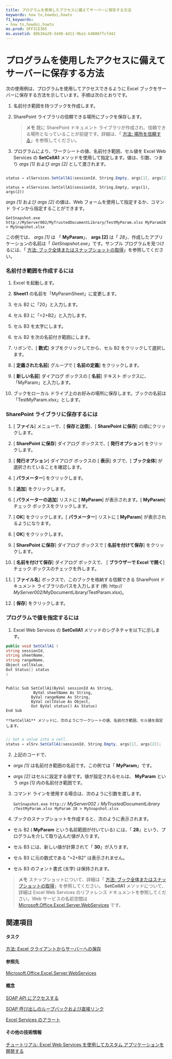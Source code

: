 ```yaml
---
title: プログラムを使用したアクセスに備えてサーバーに保存する方法
keywords: how to,howdoi,howto
f1_keywords:
- how to,howdoi,howto
ms.prod: OFFICE365
ms.assetid: 80b34a29-3d40-4d11-9ba1-b4886ffcfd42
---
```



# プログラムを使用したアクセスに備えてサーバーに保存する方法

次の使用例は、プログラムを使用してアクセスできるように Excel ブックをサーバーに保存する方法を示しています。手順は次のとおりです。
  
    
    


1. 名前付き範囲を持つブックを作成します。
    
  
2. SharePoint ライブラリの信頼できる場所にブックを保存します。 
    
    > **メモ**
      > 既に SharePoint ドキュメント ライブラリが作成され、信頼できる場所となっていることが前提です。詳細は、「 [方法: 場所を信頼する](how-to-trust-a-location.md)」を参照してください。 
3. プログラムにより、ワークシートの値、名前付き範囲、セル値を Excel Web Services の **SetCellA1** メソッドを使用して指定します。値は、引数、つまり _args [1]_ および _args [2]_ として渡されます。
    
  ```cs
  
status = xlServices.SetCellA1(sessionId, String.Empty, args[1], args[2]);
  ```


  ```VB.net
  status = xlServices.SetCellA1(sessionId, String.Empty, args(1), args(2))
  ```


 _args [1]_ および _args [2]_ の値は、Web フォームを使用して指定するか、コマンド ラインから指定することができます。
  
    
    




```
GetSnapshot.exe http://MyServer002/MyTrustedDocumentLibrary/TestMyParam.xlsx MyParam28 > MySnapshot.xlsx 
```

この例では、 _args [1]_ は 「 **MyParam**」、 **args [2]** は「 _28_」、作成したアプリケーションの名前は「 _GetSnapshot.exe_」です。サンプル プログラムを見つけるには、「 [方法: ブック全体またはスナップショットの取得](how-to-get-an-entire-workbook-or-a-snapshot.md)」を参照してください。
### 名前付き範囲を作成するには


1. Excel を起動します。
    
  
2. **Sheet1** の名前を「MyParamSheet」に変更します。
    
  
3. セル B2 に「20」と入力します。
    
  
4. セル B3 に「=2+B2」と入力します。
    
  
5. セル B3 を太字にします。
    
  
6. セル B2 を次の名前付き範囲にします。 
    
1. リボンで、[ **数式**] タブをクリックしてから、セル B2 をクリックして選択します。
    
  
2. [ **定義された名前**] グループで [ **名前の定義**] をクリックします。
    
  
3. [ **新しい名前**] ダイアログ ボックスの [ **名前**] テキスト ボックスに、「MyParam」と入力します。
    
  
7. ブックをローカル ドライブ上のお好みの場所に保存します。ブックの名前は「TestMyParam.xlsx」とします。 
    
  

### SharePoint ライブラリに保存するには


1. [ **ファイル**] メニューで、[ **保存と送信**]、[ **SharePoint に保存**] の順にクリックします。 
    
  
2. [ **SharePoint に保存**] ダイアログ ボックスで、[ **発行オプション**] をクリックします。
    
  
3. [ **発行オプション**] ダイアログ ボックスの [ **表示**] タブで、[ **ブック全体**] が選択されていることを確認します。
    
  
4. [ **パラメーター**] をクリックします。 
    
  
5. [ **追加**] をクリックします。
    
  
6. [ **パラメーターの追加**] リストに [ **MyParam**] が表示されます。[ **MyParam**] チェック ボックスをクリックします。
    
  
7. [ **OK**] をクリックします。[ **パラメーター**] リストに [ **MyParam**] が表示されるようになります。
    
  
8. [ **OK**] をクリックします。
    
  
9. [ **SharePoint に保存**] ダイアログ ボックスで [ **名前を付けて保存**] をクリックします。
    
  
10. [ **名前を付けて保存**] ダイアログ ボックスで、 [ **ブラウザーで Excel で開く**] チェック ボックスのチェックを外します。
    
  
11. [ **ファイル名**] ボックスで、このブックを格納する信頼できる SharePoint ドキュメント ライブラリのパスを入力します (例: http:// _MyServer002_/MyDocumentLibrary/TestParam.xlsx)。
    
  
12. [ **保存**] をクリックします。
    
  

### プログラムで値を指定するには


1. Excel Web Services の **SetCellA1** メソッドのシグネチャを以下に示します。
    
  ```cs
  public void SetCellA1 (
string sessionId,
string sheetName,
string rangeName,
Object cellValue,
Out Status[] status
)
  ```


  ```VB.net
  
Public Sub SetCellA1(ByVal sessionId As String,
              ByVal sheetName As String, 
             ByVal rangeName As String, 
             ByVal cellValue As Object, 
             Out ByVal status() As Status)
End Sub
  ```


    **SetCellA1** メソッドに、次のようにワークシートの値、名前付き範囲、セル値を設定します。
    


  ```cs
  
// Set a value into a cell.
status = xlSrv.SetCellA1(sessionId, String.Empty, args[1], args[2]);

  ```

2. 上記のコードで、 
    
  -  _args [1]_ は名前付き範囲の名前です。この例では「 **MyParam**」です。
    
  
  -  _args [2]_ はセルに設定する値です。値が設定されるセルは、 **MyParam** という _args [1]_ 内の名前付き範囲です。
    
  
3. コマンド ラインを使用する場合は、次のように引数を渡します。
    
     `GetSnapshot.exe http://` _MyServer002_ `/` _MyTrustedDocumentLibrary_ `/TestMyParam.xlsx MyParam 28 > MySnapshot.xlsx`
    
  
4. ブックのスナップショットを作成すると、次のように表示されます。 
    
  - セル B2 ( **MyParam** という名前範囲が付いている) には、「 **28**」という、プログラムを介して取り込んだ値が入ります。
    
  
  - セル B3 には、新しい値が計算されて「 **30**」が入ります。
    
  
  - セル B3 に元の数式である "=2+B2" は表示されません。
    
  
  - セル B3 のフォント書式 (太字) は保持されます。
    
  

> **メモ**
> スナップショットについて、詳細は「 [方法: ブック全体またはスナップショットの取得](how-to-get-an-entire-workbook-or-a-snapshot.md)」を参照してください。 **SetCellA1** メソッドについて、詳細は Excel Web Services のリファレンス ドキュメントを参照してください。Web サービスの名前空間は [Microsoft.Office.Excel.Server.WebServices](https://msdn.microsoft.com/library/Microsoft.Office.Excel.Server.WebServices.aspx) です。
  
    
    


## 関連項目


#### タスク


  
    
    
 [方法: Excel クライアントからサーバーへの保存](how-to-save-from-excel-client-to-the-server.md)
#### 参照先


  
    
    
 [Microsoft.Office.Excel.Server.WebServices](https://msdn.microsoft.com/library/Microsoft.Office.Excel.Server.WebServices.aspx)
#### 概念


  
    
    
 [SOAP API にアクセスする](accessing-the-soap-api.md)
  
    
    
 [SOAP 呼び出しのループバックおよび直接リンク](loop-back-soap-calls-and-direct-linking.md)
  
    
    
 [Excel Services のアラート](excel-services-alerts.md)
#### その他の技術情報


  
    
    
 [チュートリアル: Excel Web Services を使用してカスタム アプリケーションを開発する](walkthrough-developing-a-custom-application-using-excel-web-services.md)

